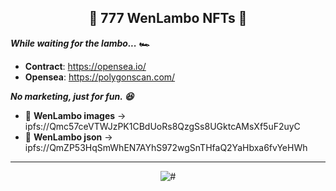 <span align="center"> 
  
  ## 🏁 777 WenLambo NFTs 🏁
  
</span>

***While waiting for the lambo... 🏎️*** 

- **Contract**: https://opensea.io/
- **Opensea**: https://polygonscan.com/

***No marketing, just for fun. 😆***


- 🏁 **WenLambo images** -> ipfs://Qmc57ceVTWJzPK1CBdUoRs8QzgSs8UGktcAMsXf5uF2uyC
- 🏁 **WenLambo json** -> ipfs://QmZP53HqSmWhEN7AYhS972wgSnTHfaQ2YaHbxa6fvYeHWh

---

<span align="center"> 

  ![#](https://user-images.githubusercontent.com/113842155/211758700-fe810906-b76f-44e2-9f0c-b7024933f50a.gif)
  
</span>

